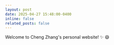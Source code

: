 ```yaml
---
layout: post
date: 2025-04-27 15:48:00-0400
inline: false
related_posts: false
---
```


Welcome to Cheng Zhang's personal website! :sparkles: :smile:
